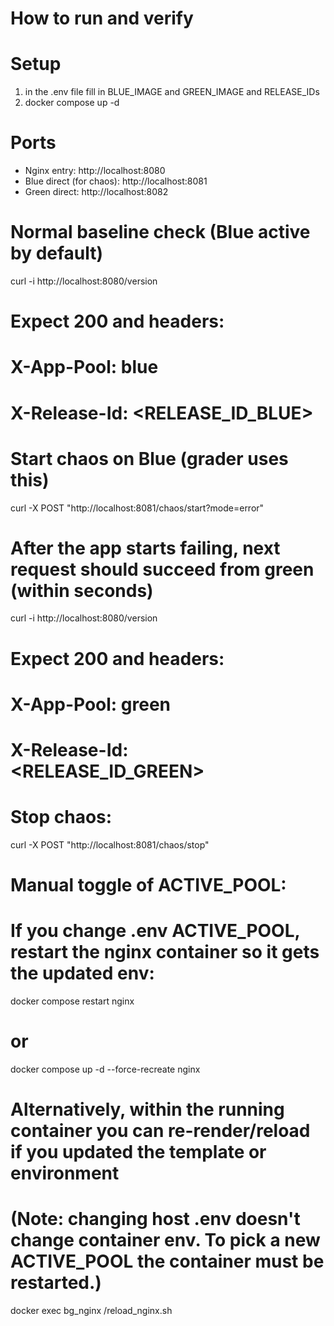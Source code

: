 # How to run and verify

# Setup

1. in the .env file fill in BLUE_IMAGE and GREEN_IMAGE and RELEASE_IDs
2. docker compose up -d

# Ports

- Nginx entry: http://localhost:8080
- Blue direct (for chaos): http://localhost:8081
- Green direct: http://localhost:8082

# Normal baseline check (Blue active by default)

curl -i http://localhost:8080/version

# Expect 200 and headers:

# X-App-Pool: blue

# X-Release-Id: <RELEASE_ID_BLUE>

# Start chaos on Blue (grader uses this)

curl -X POST "http://localhost:8081/chaos/start?mode=error"

# After the app starts failing, next request should succeed from green (within seconds)

curl -i http://localhost:8080/version

# Expect 200 and headers:

# X-App-Pool: green

# X-Release-Id: <RELEASE_ID_GREEN>

# Stop chaos:

curl -X POST "http://localhost:8081/chaos/stop"

# Manual toggle of ACTIVE_POOL:

# If you change .env ACTIVE_POOL, restart the nginx container so it gets the updated env:

docker compose restart nginx

# or

docker compose up -d --force-recreate nginx

# Alternatively, within the running container you can re-render/reload if you updated the template or environment

# (Note: changing host .env doesn't change container env. To pick a new ACTIVE_POOL the container must be restarted.)

docker exec bg_nginx /reload_nginx.sh
